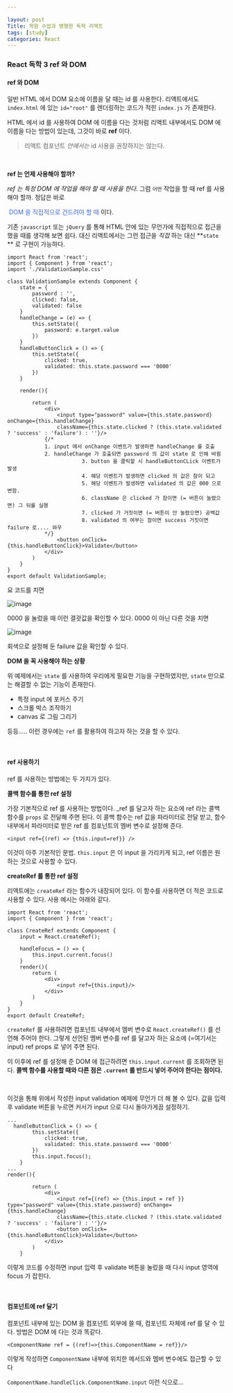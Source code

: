 ```yaml
---

layout: post
Title: 학원 수업과 병행한 독학 리액트 
tags: [study]
categories: React 
---
```


### React 독학 3 ref 와 DOM

#### ref 와 DOM 

일반 HTML 에서 DOM 요소에 이름을 달 때는 id 를 사용한다. 리액트에서도 `index.html` 에 있는 `id="root"` 를 렌더링하는 코드가 적힌 `index.js` 가 존재한다. 

HTML 에서 id 를 사용하여 DOM 에 이름을 다는 것처럼 리액트 내부에서도 DOM 에 이름을 다는 방법이 있는데, 그것이 바로 **ref** 이다. 

> 리액트 컴포넌트 _안에서는_ id 사용을 권장하지는 않는다. 

<br/>

**ref 는 언제 사용해야 할까?** 

_ref 는 특정 DOM 에 작업을 해야 할 때 사용을 한다._ 그럼 `어떤` 작업을 할 때 ref 를 사용해야 할까. 정답은 바로

<span style="color: royalblue;"> DOM 을 직접적으로 건드려야 할 때</span> 이다.

기존 `javascript` 또는 `jQuery` 를 통해 HTML 안에 있는 무언가에 직접적으로 접근을 했을 때를 생각해 보면 쉽다. 대신 리액트에서는 그런 접근을 _직접_ 하는 대신 **`state` ** 로 구현이 가능하다. 

```react
import React from 'react';
import { Component } from 'react';
import './ValidationSample.css'

class ValidationSample extends Component {
    state = {
        password : '',
        clicked: false,
        validated: false
    }
    handleChange = (e) => {
        this.setState({
            password: e.target.value
        })
    }
    handleButtonClick = () => {
        this.setState({
            clicked: true,
            validated: this.state.password === '0000'
        })
    }

    render(){
        
        return (
            <div>
                <input type="password" value={this.state.password} onChange={this.handleChange} 
                className={this.state.clicked ? (this.state.validated ? 'success' : 'failure') : ''}/>
            {/* 
            1. input 에서 onChange 이벤트가 발생하면 handleChange 를 호출
            2. handleChange 가 호출되면 password 의 값이 state 로 인해 바뀜
						3. button 을 클릭할 시 handleButtonCLick 이벤트가 발생
						4. 해당 이벤트가 발생하면 clicked 의 값은 참이 되고
						5. 해당 이벤트가 발생하면 validated 의 값은 000 으로 변함.
						6. className 은 clicked 가 참이면 (= 버튼이 눌렸으면) 그 뒤를 실행
						7. clicked 가 거짓이면 (= 버튼이 안 눌렸으면) 공백값
						8. validated 의 여부는 참이면 success 거짓이면 failure 로.... 와우 
            */}
                <button onClick={this.handleButtonClick}>Validate</button>
            </div>
        )
    }
}
export default ValidationSample;
```

요 코드를 치면 

![image](https://user-images.githubusercontent.com/89691274/135448319-6ac55f7b-88c8-45b0-bd00-a2b14f37586a.png)

0000 을 눌렀을 때 이런 결괏값을 확인할 수 있다. 0000 이 아닌 다른 것을 치면 

![image](https://user-images.githubusercontent.com/89691274/135448400-a7b5dda1-5f62-4134-8968-e7fd9a9caf51.png)

회색으로 설정해 둔 failure 값을 확인할 수 있다.

**DOM 을 꼭 사용해야 하는 상황**

위 예제에서는 `state` 를 사용하여 우리에게 필요한 기능을 구현하였지만, `state` 만으로는 해결할 수 없는 기능이 존재한다. 

- 특정 input 에 포커스 주기 
- 스크롤 박스 조작하기
- canvas 로 그림 그리기 

등등..... 이런 경우에는 `ref` 를 활용하여 하고자 하는 것을 할 수 있다.

<br />

#### ref 사용하기 

ref 를 사용하는 방법에는 두 가지가 있다. 

**콜백 함수를 통한 ref 설정** 

가장 기본적으로 ref 를 사용하는 방법이다. _ref 를 달고자 하는 요소에 ref 라는 콜백 함수를 `props` 로 전달해 주면 된다. 이 콜백 함수는 ref 값을 파라미터로 전달 받고, 함수 내부에서 파라미터로 받은 ref 를 컴포넌트의 멤버 변수로 설정해 준다. 

```react
<input ref={(ref) => {this.input=ref}} />
```

이것이 아주 기본적인 문법. `this.input` 은 이 input 을 가리키게 되고, ref 이름은 원하는 것으로 사용할 수 있다.

**createRef 를 통한 ref 설정**

리액트에는 `createRef` 라는 함수가 내장되어 있다. 이 함수를 사용하면 더 적은 코드로 사용할 수 있다. 사용 예시는 아래와 같다. 

```react
import React from 'react';
import { Component } from 'react';

class CreateRef extends Component {
    input = React.createRef();

    handleFocus = () => {
        this.input.current.focus()
    }
    render(){
        return (
            <div>
                <input ref={this.input}/>
            </div>
        )
    }
}
export default CreateRef;
```

`createRef` 를 사용하려면 컴포넌트 내부에서 멤버 변수로 `React.createRef()` 를 선언해 주어야 한다. 그렇게 선언된 멤버 변수를 ref 를 달고자 하는 요소에 (=여기서는 input) ref props 로 넣어 주면 된다. 

이 이후에 ref 를 설정해 준 DOM 에 접근하려면 `this.input.current` 를 조회하면 된다. **콜백 함수를 사용할 때와 다른 점은 `.current` 를 반드시 넣어 주어야 한다는 점이다.** 

<br />

이것을 통해 위에서 작성한 input validation 예제에 무언가 더 해 볼 수 있다. 값을 입력 후 validate 버튼을 누르면 커서가 input 으로 다시 돌아가게끔 설정하기.

```react
...
  handleButtonClick = () => {
        this.setState({
            clicked: true,
            validated: this.state.password === '0000'
        })
        this.input.focus();
    }
...
render(){
        
        return (
            <div>
                <input ref={(ref) => {this.input = ref }} type="password" value={this.state.password} onChange={this.handleChange} 
                className={this.state.clicked ? (this.state.validated ? 'success' : 'failure') : ''}/>
                <button onClick={this.handleButtonClick}>Validate</button>
            </div>
        )
    }
```

이렇게 코드를 수정하면 input 입력 후 validate 버튼을 눌렀을 때 다시 input 영역에 focus 가 잡힌다.

<br />

#### 컴포넌트에 ref 달기

컴포넌트 내부에 있는 DOM 을 컴포넌트 외부에 쓸 때, 컴포넌트 자체에 ref 를 달 수 있다. 방법은 DOM 에 다는 것과 똑같다.

```react
<ComponentName ref = {(ref)=>{this.ComponentName = ref}}/>
```

이렇게 작성하면 `ComponentName` 내부에 위치한 메서드와 멤버 변수에도 접근할 수 있다 

`ComponentName.handleClick.ComponentName.input` 이런 식으로... 

<br />

<br />
